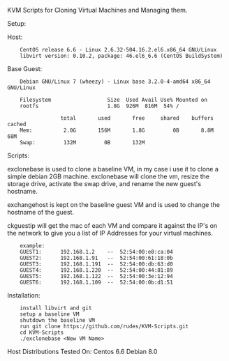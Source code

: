 KVM Scripts for Cloning Virtual Machines and Managing them.

Setup:

Host: 

		CentOS release 6.6 - Linux 2.6.32-504.16.2.el6.x86_64 GNU/Linux
		libvirt version: 0.10.2, package: 46.el6_6.6 (CentOS BuildSystem)

Base Guest:

		Debian GNU/Linux 7 (wheezy) - Linux base 3.2.0-4-amd64 x86_64 GNU/Linux

		Filesystem                  Size  Used Avail Use% Mounted on
		rootfs                      1.8G  926M  816M  54% /

				     total       used       free     shared    buffers     cached
		Mem:          2.0G       156M       1.8G         0B       8.8M        68M
		Swap:         132M         0B       132M

Scripts:

exclonebase is used to clone a baseline VM, in my case i use it to clone a simple debian 2GB machine. exclonebase will clone the vm, resize the storage drive, activate the swap drive, and rename the new guest's hostname.

exchangehost is kept on the baseline guest VM and is used to change the hostname of the guest.

ckguestip will get the mac of each VM and compare it against the IP's on the network to give you a list of IP Addresses for your virtual machines.

		example:
		GUEST1:      192.168.1.2    --  52:54:00:e8:ca:04
		GUEST2:      192.168.1.91   --  52:54:00:61:18:0b
		GUEST3:      192.168.1.191  --  52:54:00:db:63:d0
		GUEST4:      192.168.1.220  --  52:54:00:44:81:89
		GUEST5:      192.168.1.122  --  52:54:00:3e:12:94
		GUEST6:      192.168.1.109  --  52:54:00:0b:d1:51

Installation:

		install libvirt and git
		setup a baseline VM
		shutdown the baseline VM
		run git clone https://github.com/rudes/KVM-Scripts.git
		cd KVM-Scripts
		./exclonebase <New VM Name>

Host Distributions Tested On:
				Centos 6.6
				Debian 8.0

